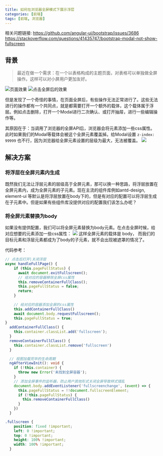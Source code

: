 ```yaml
---
title: 如何在浏览器全屏模式下展示浮层
categories: [前端]
tags: [前端, 浏览器]
---
```

相关问题链接:
https://github.com/angular-ui/bootstrap/issues/3686
https://stackoverflow.com/questions/41435747/bootstrap-modal-not-show-fullscreen

## 背景
> 最近在做一个需求：在一个以表格构成的主题页面，对表格可以单独做全屏操作。这样可以对小屏用户更加友好。

![页面效果](https://cdn.jsdelivr.net/gh/sultan-young/picture-bed/assets/20220922160408.png)
![点击全屏后的效果](https://cdn.jsdelivr.net/gh/sultan-young/picture-bed/assets/20220922160634.png)

但是发现了一个奇怪的事情，在页面全屏后，有些操作无法正常进行了。这些无法进行的操作都有一个共同点，就是都需要打开一个额外的载体，这个载体属于浮层。例如点击删除，打开一个Modal进行二次确认、或打开抽屉，进行一些编辑操作等。

其原因在于：当调用了浏览器的全屏API后，浏览器会将元素添加一些css属性。此时如果我们的Modal等载体会被这个全屏元素覆盖掉。给Modal设置 `z-index: 99999` 也不行，因为浏览器给全屏元素设置的层级为最大，无法被覆盖。
![](https://cdn.jsdelivr.net/gh/sultan-young/picture-bed/assets/20220922161103.png)

## 解决方案
### 将浮层在全屏元素内生成
既然我们无法让浮层元素的层级高于全屏元素，那可以换一种思路，将浮层放置在全屏元素内，成为全屏元素的子元素。现在主流的组件库例如antd-design, element-ui 等默认是将浮层放置在body下的，但是有对应的配置可以将浮层生成在子元素中。但是如果有些组件库没提供对应的配置我们该怎么办呢？

### 将全屏元素替换为body
如果没有提供配置，我们可以将全屏元素替换为body元素。在点击全屏时候，给对应想要的元素添加一些css属性：
![](https://cdn.jsdelivr.net/gh/sultan-young/picture-bed/assets/20220922162114.png)
这样全屏元素的载体是 body， 而我们的目标元素和浮层元素都成为了body的子元素，就不会出现被遮罩的情况了。

代码参考：
``` ts 
// 点击后打开|关闭浮层
async handleFullPage() {
    if (this.pageFullStatus) {
      await document.exitFullscreen();
      // 给对应的容器移除全屏css属性
      this.removeContainerFullClass();
      this.pageFullStatus = false;
      return;
    }
    
    // 给对应的容器添加全屏的css属性
    this.addContainerFullClass()
    await document.body.requestFullscreen();
    this.pageFullStatus = true;
}
  addContainerFullClass() {
    this.container.classList.add('fullscreen');
  }
  removeContainerFullClass() {
    this.container.classList.remove('fullscreen')
  }

  // 视图加载完毕的生命周期
  ngAfterViewInit(): void {
    if (!this.container) {
      throw new Error('未找到全屏容器');
    }
    // 添加全屏事件的监听器，防止用户其他形式关闭全屏导致样式错乱
    document.body.addEventListener('fullscreenchange', (event) => {
      this.pageFullStatus = !!document.fullscreenElement;
      if (!this.pageFullStatus) {
        this.removeContainerFullClass()
      }
    })
  }
```

```css
.fullscreen {
    position: fixed !important;
    left: 0 !important;
    top: 0 !important;
    height: 100% !important;
    width: 100% !important;
  }
```